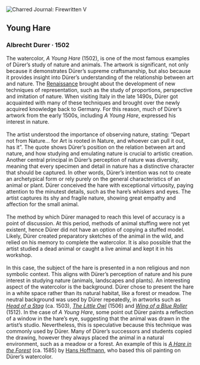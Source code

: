 <div class="artwork-of-the-day">
  <div class="container">
    <div class="img-wrapper">
      <img
        src="https://uploads3.wikiart.org/00129/images/albrecht-durer/young-hare.jpg!Large.jpg"
        alt="Charred Journal: Firewritten V" />
    </div>
    <div class="artwork-detail">
      <div class="artwork-origin"> 
        <h2 class="artwork-name">Young Hare</h2>
        <h3 class="artist">
          Albrecht Durer
                    ·  1502
        </h3>
      </div>
      <p class="description">
        <span class="artwork-description-text ng-binding" ng-bind-html="viewModel.ArtworkOfTheDay.Description | unsafe">The watercolor, <i>A Young Hare</i> (1502), is one of the most famous examples of Dürer’s study of nature and animals. The artwork is significant, not only because it demonstrates Dürer’s supreme craftsmanship, but also because it provides insight into Dürer’s understanding of the relationship between art and nature. The <a target="_blank" href="https://www.wikiart.org/en/artists-by-art-movement/high-renaissance#!#resultType:masonry">Renaissance</a> brought about the development of new techniques of representation, such as the study of proportions, perspective and imitation of nature. When visiting Italy in the late 1490s, Dürer got acquainted with many of these techniques and brought over the newly acquired knowledge back to Germany.  For this reason, much of Dürer’s artwork from the early 1500s, including <i>A Young Hare</i>, expressed his interest in nature.<br><br>The artist understood the importance of observing nature, stating: “Depart not from Nature… for Art is rooted in Nature, and whoever can pull it out, has it”. The quote shows Dürer’s position on the relation between art and nature, and how studying and emulating nature is crucial to artistic creation. Another central principal in Dürer’s perception of nature was diversity, meaning that every specimen and detail in nature has a distinctive character that should be captured. In other words, Dürer’s intention was not to create an archetypical form or rely purely on the general characteristics of an animal or plant. Dürer conceived the hare with exceptional virtuosity, paying attention to the minutest details, such as the hare’s whiskers and eyes. The artist captures its shy and fragile nature, showing great empathy and affection for the small animal. <br><br>The method by which Dürer managed to reach this level of accuracy is a point of discussion. At this period, methods of animal stuffing were not yet existent, hence Dürer did not have an option of copying a stuffed model. Likely, Dürer created preparatory sketches of the animal in the wild, and relied on his memory to complete the watercolor. It is also possible that the artist studied a dead animal or caught a live animal and kept it in his workshop.<br><br>In this case, the subject of the hare is presented in a non religious and non symbolic context. This aligns with Dürer’s perception of nature and his pure interest in studying nature (animals, landscapes and plants). An interesting aspect of the watercolor is the background. Dürer chose to present the hare in a white space rather than its natural habitat, like a forest or meadow. The neutral background was used by Dürer repeatedly, in artworks such as <a target="_blank" href="https://www.wikiart.org/en/albrecht-durer/head-of-a-stag#!#resultType:masonry"><i>Head of a Stag</i></a> (ca. 1503), <a target="_blank" href="https://www.wikiart.org/en/albrecht-durer/the-little-owl-1506"><i>The Little Owl</i></a> (1506) and <a target="_blank" href="https://www.wikiart.org/en/albrecht-durer/wing-of-a-blue-roller-1512"><i>Wing of a Blue Roller</i></a> (1512). In the case of <i>A Young Hare</i>, some point out Dürer paints a reflection of a window in the hare’s eye, suggesting that the animal was drawn in the artist’s studio. Nevertheless, this is speculative because this technique was commonly used by Dürer. Many of Dürer’s successors and students copied the drawing, however they always placed the animal in a natural environment, such as a meadow or a forest. An example of this is <a target="_blank" href="https://www.wikiart.org/en/hans-hoffmann/a-hare-in-the-forest-after-durer-1585"><i>A Hare in the Forest</i></a> (ca. 1585) by <a target="_blank" href="https://www.wikiart.org/en/hans-hoffmann">Hans Hoffmann</a>, who based this oil painting on Dürer’s watercolor.</span>
                        <div class="text-shadow-container" ng-show="showShadow" style=""></div>
      </p>
    </div>
  </div>

</div>
